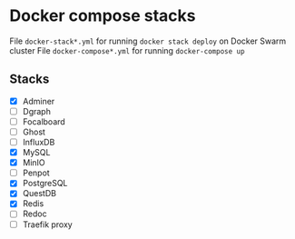 # Docker compose stacks

File `docker-stack*.yml` for running `docker stack deploy` on Docker Swarm cluster
File `docker-compose*.yml` for running `docker-compose up`

## Stacks

- [x] Adminer
- [ ] Dgraph
- [ ] Focalboard
- [ ] Ghost
- [ ] InfluxDB
- [x] MySQL
- [x] MinIO
- [ ] Penpot
- [x] PostgreSQL
- [x] QuestDB
- [x] Redis
- [ ] Redoc
- [ ] Traefik proxy
